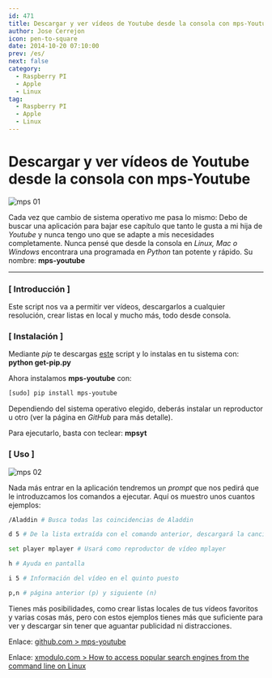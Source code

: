 ```yaml
---
id: 471
title: Descargar y ver vídeos de Youtube desde la consola con mps-Youtube
author: Jose Cerrejon
icon: pen-to-square
date: 2014-10-20 07:10:00
prev: /es/
next: false
category:
  - Raspberry PI
  - Apple
  - Linux
tag:
  - Raspberry PI
  - Apple
  - Linux
---
```


# Descargar y ver vídeos de Youtube desde la consola con mps-Youtube

![mps 01](https://camo.githubusercontent.com/4196b93c67261284cdbc120b3d185afb7dda6651/687474703a2f2f6e70312e6769746875622e696f2f6d707379742d696d61676573322f7374642d7365617263682e706e67)

Cada vez que cambio de sistema operativo me pasa lo mismo: Debo de buscar una aplicación para bajar ese capítulo que tanto le gusta a mi hija de *Youtube* y nunca tengo uno que se adapte a mis necesidades completamente. Nunca pensé que desde la consola en *Linux, Mac o Windows* encontrara una programada en *Python* tan potente y rápido. Su nombre: **mps-youtube**

- - -
### [ Introducción ]

Este script nos va a permitir ver vídeos, descargarlos a cualquier resolución, crear listas en local y mucho más, todo desde consola. 

### [ Instalación ]

Mediante *pip* te descargas [este](https://bootstrap.pypa.io/get-pip.py) script y lo instalas en tu sistema con: **python get-pip.py**

Ahora instalamos **mps-youtube** con:

```bash
[sudo] pip install mps-youtube
```

Dependiendo del sistema operativo elegido, deberás instalar un reproductor u otro (ver la página en *GitHub* para más detalle).

Para ejecutarlo, basta con teclear: **mpsyt**

### [ Uso ]

![mps 02](https://camo.githubusercontent.com/c07e843aa8530895ce9de2405253d5f7be8b8982/687474703a2f2f6e70312e6769746875622e696f2f6d707379742d696d61676573322f646f776e6c6f61642e706e67)

Nada más entrar en la aplicación tendremos un *prompt* que nos pedirá que le introduzcamos los comandos a ejecutar. Aquí os muestro unos cuantos ejemplos:

```bash
/Aladdin # Busca todas las coincidencias de Aladdin

d 5 # De la lista extraída con el comando anterior, descargará la canción en la posición 5, permitiendo seleccionar el formato (webm, mp4, flv, 3gp,...)

set player mplayer # Usará como reproductor de vídeo mplayer

h # Ayuda en pantalla

i 5 # Información del vídeo en el quinto puesto

p,n # página anterior (p) y siguiente (n)
```

Tienes más posibilidades, como crear listas locales de tus vídeos favoritos y varias cosas más, pero con estos ejemplos tienes más que suficiente para ver y descargar sin tener que aguantar publicidad ni distracciones.

Enlace:
[github.com > mps-youtube](https://github.com/np1/mps-youtube)

Enlace: [xmodulo.com > How to access popular search engines from the command line on Linux](http://xmodulo.com/access-popular-search-engines-command-line-linux.html)